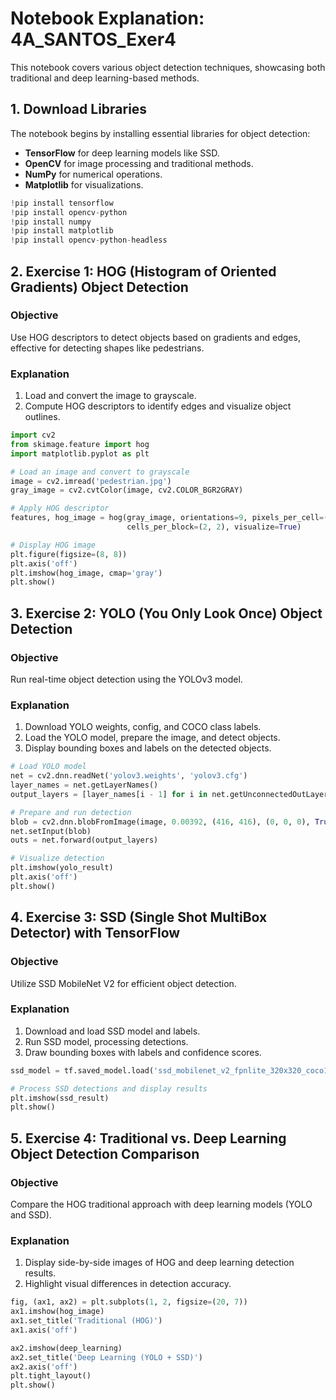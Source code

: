 # Notebook Explanation: 4A_SANTOS_Exer4

This notebook covers various object detection techniques, showcasing both traditional and deep learning-based methods.

## 1. Download Libraries
The notebook begins by installing essential libraries for object detection:
- **TensorFlow** for deep learning models like SSD.
- **OpenCV** for image processing and traditional methods.
- **NumPy** for numerical operations.
- **Matplotlib** for visualizations.

```python
!pip install tensorflow
!pip install opencv-python
!pip install numpy
!pip install matplotlib
!pip install opencv-python-headless
```

## 2. Exercise 1: HOG (Histogram of Oriented Gradients) Object Detection
### Objective
Use HOG descriptors to detect objects based on gradients and edges, effective for detecting shapes like pedestrians.

### Explanation
1. Load and convert the image to grayscale.
2. Compute HOG descriptors to identify edges and visualize object outlines.

```python
import cv2
from skimage.feature import hog
import matplotlib.pyplot as plt

# Load an image and convert to grayscale
image = cv2.imread('pedestrian.jpg')
gray_image = cv2.cvtColor(image, cv2.COLOR_BGR2GRAY)

# Apply HOG descriptor
features, hog_image = hog(gray_image, orientations=9, pixels_per_cell=(8, 8),
                          cells_per_block=(2, 2), visualize=True)

# Display HOG image
plt.figure(figsize=(8, 8))
plt.axis('off')
plt.imshow(hog_image, cmap='gray')
plt.show()
```

## 3. Exercise 2: YOLO (You Only Look Once) Object Detection
### Objective
Run real-time object detection using the YOLOv3 model.

### Explanation
1. Download YOLO weights, config, and COCO class labels.
2. Load the YOLO model, prepare the image, and detect objects.
3. Display bounding boxes and labels on the detected objects.

```python
# Load YOLO model
net = cv2.dnn.readNet('yolov3.weights', 'yolov3.cfg')
layer_names = net.getLayerNames()
output_layers = [layer_names[i - 1] for i in net.getUnconnectedOutLayers()]

# Prepare and run detection
blob = cv2.dnn.blobFromImage(image, 0.00392, (416, 416), (0, 0, 0), True, crop=False)
net.setInput(blob)
outs = net.forward(output_layers)

# Visualize detection
plt.imshow(yolo_result)
plt.axis('off')
plt.show()
```

## 4. Exercise 3: SSD (Single Shot MultiBox Detector) with TensorFlow
### Objective
Utilize SSD MobileNet V2 for efficient object detection.

### Explanation
1. Download and load SSD model and labels.
2. Run SSD model, processing detections.
3. Draw bounding boxes with labels and confidence scores.

```python
ssd_model = tf.saved_model.load('ssd_mobilenet_v2_fpnlite_320x320_coco17_tpu-8/saved_model')

# Process SSD detections and display results
plt.imshow(ssd_result)
plt.show()
```

## 5. Exercise 4: Traditional vs. Deep Learning Object Detection Comparison
### Objective
Compare the HOG traditional approach with deep learning models (YOLO and SSD).

### Explanation
1. Display side-by-side images of HOG and deep learning detection results.
2. Highlight visual differences in detection accuracy.

```python
fig, (ax1, ax2) = plt.subplots(1, 2, figsize=(20, 7))
ax1.imshow(hog_image)
ax1.set_title('Traditional (HOG)')
ax1.axis('off')

ax2.imshow(deep_learning)
ax2.set_title('Deep Learning (YOLO + SSD)')
ax2.axis('off')
plt.tight_layout()
plt.show()
```
